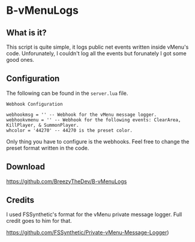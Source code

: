 # B-vMenuLogs

## What is it?

This script is quite simple, it logs public net events written inside vMenu's code. Unforunately, I couldn't log all the events but forunately I got some good ones. 

## Configuration

The following can be found in the ``server.lua`` file.
```
Webhook Configuration

webhookmsg = '' -- Webhook for the vMenu message logger.
webhookvmenu = '' -- Webhook for the following events: ClearArea, KillPlayer, & SummonPlayer.
whcolor = '44270' -- 44270 is the preset color.

```
Only thing you have to configure is the webhooks. Feel free to change the preset format written in the code.


## Download
https://github.com/BreezyTheDev/B-vMenuLogs


## Credits

I used FSSynthetic's format for the vMenu private message logger. Full credit goes to him for that.

https://github.com/FSSynthetic/Private-vMenu-Message-Logger)
